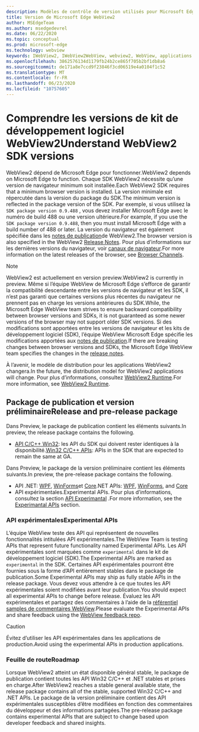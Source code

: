```yaml
---
description: Modèles de contrôle de version utilisés pour Microsoft Edge WebView2
title: Version de Microsoft Edge WebView2
author: MSEdgeTeam
ms.author: msedgedevrel
ms.date: 06/22/2020
ms.topic: conceptual
ms.prod: microsoft-edge
ms.technology: webview
keywords: IWebView2, IWebView2WebView, webview2, WebView, applications WPF, WPF, Edge, ICoreWebView2, ICoreWebView2Host, contrôle de navigateur, html Edge
ms.openlocfilehash: 3862576134d1179fb24b2ce865f705b2bf1db8a6
ms.sourcegitcommit: de171a8e7ccd9f23846f3cd06519e4a0104f1c52
ms.translationtype: MT
ms.contentlocale: fr-FR
ms.lasthandoff: 06/23/2020
ms.locfileid: "10757605"
---
```

# <span data-ttu-id="2a49b-104">Comprendre les versions de kit de développement logiciel WebView2</span><span class="sxs-lookup"><span data-stu-id="2a49b-104">Understand WebView2 SDK versions</span></span>  

<span data-ttu-id="2a49b-105">WebView2 dépend de Microsoft Edge pour fonctionner.</span><span class="sxs-lookup"><span data-stu-id="2a49b-105">WebView2 depends on Microsoft Edge to function.</span></span> <span data-ttu-id="2a49b-106">Chaque SDK WebView2 nécessite qu’une version de navigateur minimum soit installée.</span><span class="sxs-lookup"><span data-stu-id="2a49b-106">Each WebView2 SDK requires that a minimum browser version is installed.</span></span>  <span data-ttu-id="2a49b-107">La version minimale est répercutée dans la version du package du SDK.</span><span class="sxs-lookup"><span data-stu-id="2a49b-107">The minimum version is reflected in the package version of the SDK.</span></span>  <span data-ttu-id="2a49b-108">Par exemple, si vous utilisez la `SDK package version 0.9.488` , vous devez installer Microsoft Edge avec le numéro de build 488 ou une version ultérieure.</span><span class="sxs-lookup"><span data-stu-id="2a49b-108">For example, if you use the `SDK package version 0.9.488`, then you must install Microsoft Edge with a build number of 488 or later.</span></span> <span data-ttu-id="2a49b-109">La version du navigateur est également spécifiée dans les [notes de publication][Webview2Releasenotes]de WebView2.</span><span class="sxs-lookup"><span data-stu-id="2a49b-109">The browser version is also specified in the WebView2 [Release Notes][Webview2Releasenotes].</span></span>  <span data-ttu-id="2a49b-110">Pour plus d’informations sur les dernières versions du navigateur, voir [canaux de navigateur][DeployedgeChannels].</span><span class="sxs-lookup"><span data-stu-id="2a49b-110">For more information on the latest releases of the browser, see [Browser Channels][DeployedgeChannels].</span></span>  

> [!NOTE]
> <span data-ttu-id="2a49b-111">WebView2 est actuellement en version preview.</span><span class="sxs-lookup"><span data-stu-id="2a49b-111">WebView2 is currently in preview.</span></span>  <span data-ttu-id="2a49b-112">Même si l’équipe WebView de Microsoft Edge s’efforce de garantir la compatibilité descendante entre les versions de navigateur et les SDK, il n’est pas garanti que certaines versions plus récentes du navigateur ne prennent pas en charge les versions antérieures du SDK.</span><span class="sxs-lookup"><span data-stu-id="2a49b-112">While, the Microsoft Edge WebView team strives to ensure backward compatibility between browser versions and SDKs, it is not guaranteed as some newer versions of the browser may not support older SDK versions.</span></span>  <span data-ttu-id="2a49b-113">Si des modifications sont apportées entre les versions de navigateur et les kits de développement logiciel (SDK), l’équipe WebView Microsoft Edge spécifie les modifications apportées aux [notes de publication][Webview2Releasenotes].</span><span class="sxs-lookup"><span data-stu-id="2a49b-113">If there are breaking changes between browser versions and SDKs, the Microsoft Edge WebView team specifies the changes in the [release notes][Webview2Releasenotes].</span></span>  

<span data-ttu-id="2a49b-114">À l’avenir, le modèle de distribution pour les applications WebView2 changera.</span><span class="sxs-lookup"><span data-stu-id="2a49b-114">In the future, the distribution model for WebView2 applications will change.</span></span> <span data-ttu-id="2a49b-115">Pour plus d’informations, consultez [WebView2 Runtime][Webview2IndexEdgeRuntime].</span><span class="sxs-lookup"><span data-stu-id="2a49b-115">For more information, see [WebView2 Runtime][Webview2IndexEdgeRuntime].</span></span>  
 
## <span data-ttu-id="2a49b-116">Package de publication et version préliminaire</span><span class="sxs-lookup"><span data-stu-id="2a49b-116">Release and pre-release package</span></span>  

<span data-ttu-id="2a49b-117">Dans Preview, le package de publication contient les éléments suivants.</span><span class="sxs-lookup"><span data-stu-id="2a49b-117">In preview, the release package contains the following.</span></span>  

*   <span data-ttu-id="2a49b-118">[API C/C++ Win32][Webview2ReferenceWin3209538]: les API du SDK qui doivent rester identiques à la disponibilité.</span><span class="sxs-lookup"><span data-stu-id="2a49b-118">[Win32 C/C++ APIs][Webview2ReferenceWin3209538]: APIs in the SDK that are expected to remain the same at GA.</span></span> 

<span data-ttu-id="2a49b-119">Dans Preview, le package de la version préliminaire contient les éléments suivants.</span><span class="sxs-lookup"><span data-stu-id="2a49b-119">In preview, the pre-release package contains the following.</span></span>  

*   <span data-ttu-id="2a49b-120">API .NET: [WPF][Webview2ReferenceWpf09515], [WinForms][Webview2ReferenceWinforms09515]et [Core][Webview2ReferenceDotnet09538]</span><span class="sxs-lookup"><span data-stu-id="2a49b-120">.NET APIs: [WPF][Webview2ReferenceWpf09515], [WinForms][Webview2ReferenceWinforms09515], and [Core][Webview2ReferenceDotnet09538]</span></span>
*   <span data-ttu-id="2a49b-121">API expérimentales.</span><span class="sxs-lookup"><span data-stu-id="2a49b-121">Experimental APIs.</span></span>  <span data-ttu-id="2a49b-122">Pour plus d’informations, consultez la section [API Experimantal](#experimental-apis) .</span><span class="sxs-lookup"><span data-stu-id="2a49b-122">For more information, see the [Experimantal APIs](#experimental-apis) section.</span></span>  

### <span data-ttu-id="2a49b-123">API expérimentales</span><span class="sxs-lookup"><span data-stu-id="2a49b-123">Experimental APIs</span></span>  

<span data-ttu-id="2a49b-124">L’équipe WebView teste des API qui représentent de nouvelles fonctionnalités intitulées API expérimentales.</span><span class="sxs-lookup"><span data-stu-id="2a49b-124">The WebView Team is testing APIs that represent future functionality named Experimental APIs.</span></span>  <span data-ttu-id="2a49b-125">Les API expérimentales sont marquées comme `experimental` dans le kit de développement logiciel (SDK).</span><span class="sxs-lookup"><span data-stu-id="2a49b-125">The Experimental APIs are marked as `experimental` in the SDK.</span></span>  <span data-ttu-id="2a49b-126">Certaines API expérimentales pourront être fournies sous la forme d’API entièrement stables dans le package de publication.</span><span class="sxs-lookup"><span data-stu-id="2a49b-126">Some Experimental APIs may ship as fully stable APIs in the release package.</span></span>  <span data-ttu-id="2a49b-127">Vous devez vous attendre à ce que toutes les API expérimentales soient modifiées avant leur publication.</span><span class="sxs-lookup"><span data-stu-id="2a49b-127">You should expect all experimental APIs to change before release.</span></span>  <span data-ttu-id="2a49b-128">Évaluez les API expérimentales et partagez des commentaires à l’aide de la [référentiel samples de commentaires WebView][GithubMicrosoftedgeWebviewfeedback].</span><span class="sxs-lookup"><span data-stu-id="2a49b-128">Please evaluate the Experimental APIs and share feedback using the [WebView feedback repo][GithubMicrosoftedgeWebviewfeedback].</span></span>   

> [!CAUTION]
> <span data-ttu-id="2a49b-129">Évitez d’utiliser les API expérimentales dans les applications de production.</span><span class="sxs-lookup"><span data-stu-id="2a49b-129">Avoid using the experimental APIs in production applications.</span></span>  

### <span data-ttu-id="2a49b-130">Feuille de route</span><span class="sxs-lookup"><span data-stu-id="2a49b-130">Roadmap</span></span>  

<span data-ttu-id="2a49b-131">Lorsque WebView2 atteint un état disponible général stable, le package de publication contient toutes les API Win32 C/C++ et .NET stables et prises en charge.</span><span class="sxs-lookup"><span data-stu-id="2a49b-131">After WebView2 reaches a stable general available state, the release package contains all of the stable, supported Win32 C/C++ and .NET APIs.</span></span>  <span data-ttu-id="2a49b-132">Le package de la version préliminaire contient des API expérimentales susceptibles d’être modifiées en fonction des commentaires du développeur et des informations partagées.</span><span class="sxs-lookup"><span data-stu-id="2a49b-132">The pre-release package contains experimental APIs that are subject to change based upon developer feedback and shared insights.</span></span>  

<!--links -->

[Webview2IndexEdgeRuntime]: ./distribution.md#microsoft-edge-webview2-runtime "Microsoft Edge WebView2-distribution d’applications à l’aide de WebView2 | Documents Microsoft"  
[Webview2ReferenceDotnet09538]: ../reference/dotnet/0-9-538-reference-webview2.md "Référence (WebView2) | Documents Microsoft"  
[Webview2ReferenceWinforms09515]: ../reference/winforms/0-9-515-reference-webview2.md "Référence (WebView2) | Documents Microsoft"  
[Webview2ReferenceWin3209538]: ../reference/win32/0-9-538-reference-webview2.md "Référence (WebView2) | Documents Microsoft"  
[Webview2ReferenceWpf09515]: ../reference/wpf/0-9-515-reference-webview2.md "Référence (WebView2) | Documents Microsoft"  
[Webview2Releasenotes]: ../releasenotes.md "Notes de publication pour WebView2 SDK | Documents Microsoft"  

[DeployedgeChannels]: /deployedge/microsoft-edge-channels "Vue d’ensemble des canaux Microsoft Edge | Documents Microsoft"  

[GithubMicrosoftedgeWebviewfeedback]: https://github.com/MicrosoftEdge/WebViewFeedback "Commentaires sur le WebView-MicrosoftEdge/WebViewFeedback | GitHub"  
